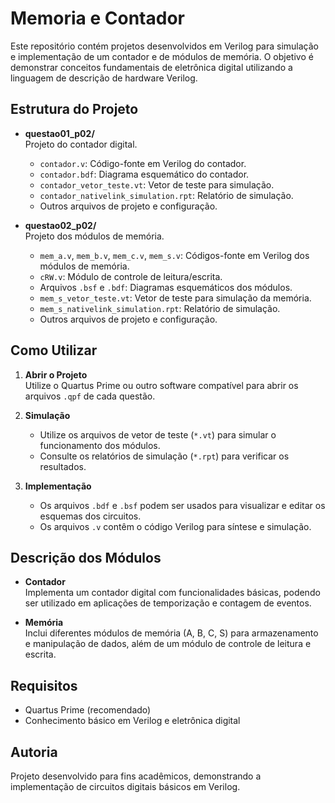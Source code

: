 # Memoria e Contador

Este repositório contém projetos desenvolvidos em Verilog para simulação e implementação de um contador e de módulos de memória. O objetivo é demonstrar conceitos fundamentais de eletrônica digital utilizando a linguagem de descrição de hardware Verilog.

## Estrutura do Projeto

- **questao01_p02/**  
  Projeto do contador digital.
  - `contador.v`: Código-fonte em Verilog do contador.
  - `contador.bdf`: Diagrama esquemático do contador.
  - `contador_vetor_teste.vt`: Vetor de teste para simulação.
  - `contador_nativelink_simulation.rpt`: Relatório de simulação.
  - Outros arquivos de projeto e configuração.

- **questao02_p02/**  
  Projeto dos módulos de memória.
  - `mem_a.v`, `mem_b.v`, `mem_c.v`, `mem_s.v`: Códigos-fonte em Verilog dos módulos de memória.
  - `cRW.v`: Módulo de controle de leitura/escrita.
  - Arquivos `.bsf` e `.bdf`: Diagramas esquemáticos dos módulos.
  - `mem_s_vetor_teste.vt`: Vetor de teste para simulação da memória.
  - `mem_s_nativelink_simulation.rpt`: Relatório de simulação.
  - Outros arquivos de projeto e configuração.

## Como Utilizar

1. **Abrir o Projeto**  
   Utilize o Quartus Prime ou outro software compatível para abrir os arquivos `.qpf` de cada questão.

2. **Simulação**  
   - Utilize os arquivos de vetor de teste (`*.vt`) para simular o funcionamento dos módulos.
   - Consulte os relatórios de simulação (`*.rpt`) para verificar os resultados.

3. **Implementação**  
   - Os arquivos `.bdf` e `.bsf` podem ser usados para visualizar e editar os esquemas dos circuitos.
   - Os arquivos `.v` contêm o código Verilog para síntese e simulação.

## Descrição dos Módulos

- **Contador**  
  Implementa um contador digital com funcionalidades básicas, podendo ser utilizado em aplicações de temporização e contagem de eventos.

- **Memória**  
  Inclui diferentes módulos de memória (A, B, C, S) para armazenamento e manipulação de dados, além de um módulo de controle de leitura e escrita.

## Requisitos

- Quartus Prime (recomendado)
- Conhecimento básico em Verilog e eletrônica digital

## Autoria

Projeto desenvolvido para fins acadêmicos, demonstrando a implementação de circuitos digitais básicos em Verilog.
